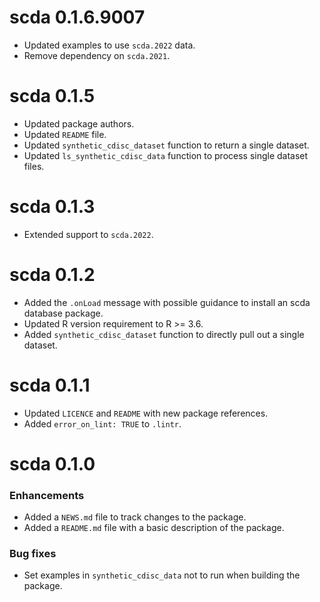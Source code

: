 # scda 0.1.6.9007

* Updated examples to use `scda.2022` data.
* Remove dependency on `scda.2021`.

# scda 0.1.5

* Updated package authors.
* Updated `README` file.
* Updated `synthetic_cdisc_dataset` function to return a single dataset.
* Updated `ls_synthetic_cdisc_data` function to process single dataset files.

# scda 0.1.3

* Extended support to `scda.2022`.

# scda 0.1.2

* Added the `.onLoad` message with possible guidance to install an scda database package.
* Updated R version requirement to R >= 3.6.
* Added `synthetic_cdisc_dataset` function to directly pull out a single dataset.

# scda 0.1.1

* Updated `LICENCE` and `README` with new package references.
* Added `error_on_lint: TRUE` to `.lintr`.

# scda 0.1.0

### Enhancements
* Added a `NEWS.md` file to track changes to the package.
* Added a `README.md` file with a basic description of the package.

### Bug fixes
* Set examples in `synthetic_cdisc_data` not to run when building the package.
